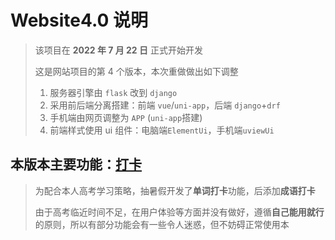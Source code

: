 # Website4.0 说明

> 该项目在 **2022 年 7 月 22 日** 正式开始开发
>
> 这是网站项目的第 4 个版本，本次重做做出如下调整
>
> 1. 服务器引擎由 `flask` 改到 `django`
> 2. 采用前后端分离搭建：前端 `vue`/`uni-app`，后端 `django`+`drf`
> 3. 手机端由网页调整为 `APP` (`uni-app`搭建)
> 4. 前端样式使用 ui 组件：电脑端`ElementUi`，手机端`uviewUi`

## 本版本主要功能：[打卡](/perfection/README.md)

> 为配合本人高考学习策略，抽暑假开发了**单词打卡**功能，后添加**成语打卡**
>
> 由于高考临近时间不足，在用户体验等方面并没有做好，遵循**自己能用就行**的原则，所以有部分功能会有一些令人迷惑，但不妨碍正常使用本
